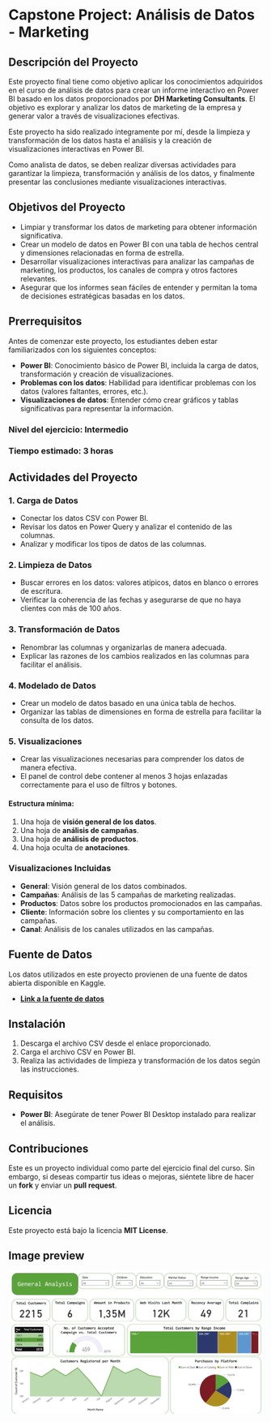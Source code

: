 # Capstone Project: Análisis de Datos - Marketing

## Descripción del Proyecto

Este proyecto final tiene como objetivo aplicar los conocimientos adquiridos en el curso de análisis de datos para crear un informe interactivo en Power BI basado en los datos proporcionados por **DH Marketing Consultants**. El objetivo es explorar y analizar los datos de marketing de la empresa y generar valor a través de visualizaciones efectivas.

Este proyecto ha sido realizado íntegramente por mí, desde la limpieza y transformación de los datos hasta el análisis y la creación de visualizaciones interactivas en Power BI.

Como analista de datos, se deben realizar diversas actividades para garantizar la limpieza, transformación y análisis de los datos, y finalmente presentar las conclusiones mediante visualizaciones interactivas.

## Objetivos del Proyecto

- Limpiar y transformar los datos de marketing para obtener información significativa.
- Crear un modelo de datos en Power BI con una tabla de hechos central y dimensiones relacionadas en forma de estrella.
- Desarrollar visualizaciones interactivas para analizar las campañas de marketing, los productos, los canales de compra y otros factores relevantes.
- Asegurar que los informes sean fáciles de entender y permitan la toma de decisiones estratégicas basadas en los datos.

## Prerrequisitos

Antes de comenzar este proyecto, los estudiantes deben estar familiarizados con los siguientes conceptos:

- **Power BI**: Conocimiento básico de Power BI, incluida la carga de datos, transformación y creación de visualizaciones.
- **Problemas con los datos**: Habilidad para identificar problemas con los datos (valores faltantes, errores, etc.).
- **Visualizaciones de datos**: Entender cómo crear gráficos y tablas significativas para representar la información.

### Nivel del ejercicio: Intermedio
### Tiempo estimado: 3 horas

## Actividades del Proyecto

### 1. **Carga de Datos**
- Conectar los datos CSV con Power BI.
- Revisar los datos en Power Query y analizar el contenido de las columnas.
- Analizar y modificar los tipos de datos de las columnas.

### 2. **Limpieza de Datos**
- Buscar errores en los datos: valores atípicos, datos en blanco o errores de escritura.
- Verificar la coherencia de las fechas y asegurarse de que no haya clientes con más de 100 años.

### 3. **Transformación de Datos**
- Renombrar las columnas y organizarlas de manera adecuada.
- Explicar las razones de los cambios realizados en las columnas para facilitar el análisis.

### 4. **Modelado de Datos**
- Crear un modelo de datos basado en una única tabla de hechos.
- Organizar las tablas de dimensiones en forma de estrella para facilitar la consulta de los datos.

### 5. **Visualizaciones**
- Crear las visualizaciones necesarias para comprender los datos de manera efectiva.
- El panel de control debe contener al menos 3 hojas enlazadas correctamente para el uso de filtros y botones.

#### Estructura mínima:
1. Una hoja de **visión general de los datos**.
2. Una hoja de **análisis de campañas**.
3. Una hoja de **análisis de productos**.
4. Una hoja oculta de **anotaciones**.

### Visualizaciones Incluidas
- **General**: Visión general de los datos combinados.
- **Campañas**: Análisis de las 5 campañas de marketing realizadas.
- **Productos**: Datos sobre los productos promocionados en las campañas.
- **Cliente**: Información sobre los clientes y su comportamiento en las campañas.
- **Canal**: Análisis de los canales utilizados en las campañas.

## Fuente de Datos

Los datos utilizados en este proyecto provienen de una fuente de datos abierta disponible en Kaggle.

- [**Link a la fuente de datos**](https://www.kaggle.com/datasets/rodsaldanha/arketingcampaign?resource=download)

## Instalación

1. Descarga el archivo CSV desde el enlace proporcionado.
2. Carga el archivo CSV en Power BI.
3. Realiza las actividades de limpieza y transformación de los datos según las instrucciones.

## Requisitos

- **Power BI**: Asegúrate de tener Power BI Desktop instalado para realizar el análisis.

## Contribuciones

Este es un proyecto individual como parte del ejercicio final del curso. Sin embargo, si deseas compartir tus ideas o mejoras, siéntete libre de hacer un **fork** y enviar un **pull request**.

## Licencia

Este proyecto está bajo la licencia **MIT License**.

## Image preview
![Preview](https://raw.githubusercontent.com/isromar/power-bi-projects/refs/heads/main/capstone-marketing-campaign/preview.JPG)